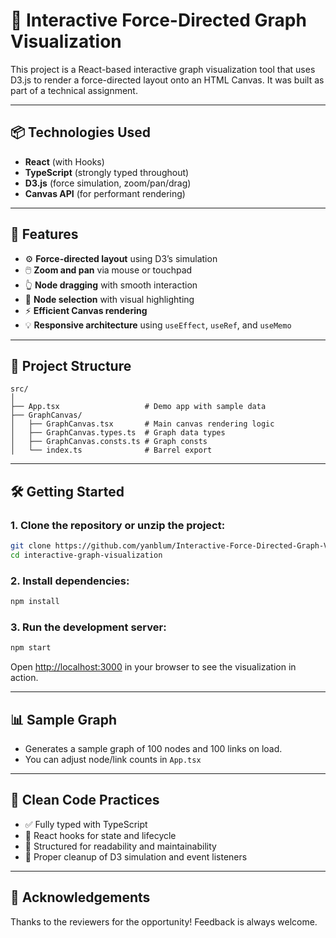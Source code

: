 # 🎯 Interactive Force-Directed Graph Visualization

This project is a React-based interactive graph visualization tool that uses D3.js to render a force-directed layout onto an HTML Canvas. It was built as part of a technical assignment.

---

## 📦 Technologies Used

- **React** (with Hooks)
- **TypeScript** (strongly typed throughout)
- **D3.js** (force simulation, zoom/pan/drag)
- **Canvas API** (for performant rendering)

---

## 🚀 Features

- ⚙️ **Force-directed layout** using D3’s simulation
- 🖱️ **Zoom and pan** via mouse or touchpad
- 👆 **Node dragging** with smooth interaction
- 🎯 **Node selection** with visual highlighting
- ⚡ **Efficient Canvas rendering**
- 💡 **Responsive architecture** using `useEffect`, `useRef`, and `useMemo`

---

## 📁 Project Structure

```
src/
│
├── App.tsx                   # Demo app with sample data
├── GraphCanvas/
│   ├── GraphCanvas.tsx       # Main canvas rendering logic
│   ├── GraphCanvas.types.ts  # Graph data types
│   ├── GraphCanvas.consts.ts # Graph consts
│   └── index.ts              # Barrel export
```

---

## 🛠️ Getting Started

### 1. Clone the repository or unzip the project:

```bash
git clone https://github.com/yanblum/Interactive-Force-Directed-Graph-Visualization
cd interactive-graph-visualization
```

### 2. Install dependencies:

```bash
npm install
```

### 3. Run the development server:

```bash
npm start
```

Open [http://localhost:3000](http://localhost:3000) in your browser to see the visualization in action.

---

## 📊 Sample Graph

- Generates a sample graph of 100 nodes and 100 links on load.
- You can adjust node/link counts in `App.tsx`

---

## 🧹 Clean Code Practices

- ✅ Fully typed with TypeScript
- 🧠 React hooks for state and lifecycle
- 🧼 Structured for readability and maintainability
- 🧯 Proper cleanup of D3 simulation and event listeners

---

## 🙏 Acknowledgements

Thanks to the reviewers for the opportunity! Feedback is always welcome.
